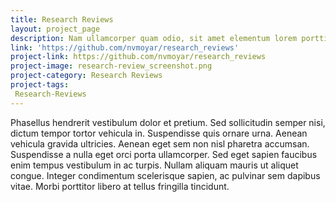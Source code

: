 ```yaml
---
title: Research Reviews
layout: project_page
description: Nam ullamcorper quam odio, sit amet elementum lorem porttitor semper. Nullam lorem massa, bibendum vel porttitor quis, ornare eu metus.
link: 'https://github.com/nvmoyar/research_reviews'
project-link: https://github.com/nvmoyar/research_reviews
project-image: research-review_screenshot.png
project-category: Research Reviews
project-tags:
 Research-Reviews
---
```

Phasellus hendrerit vestibulum dolor et pretium. Sed sollicitudin semper nisi, dictum tempor tortor vehicula in. Suspendisse quis ornare urna. Aenean vehicula gravida ultricies. Aenean eget sem non nisl pharetra accumsan. Suspendisse a nulla eget orci porta ullamcorper. Sed eget sapien faucibus enim tempus vestibulum in ac turpis. Nullam aliquam mauris ut aliquet congue. Integer condimentum scelerisque sapien, ac pulvinar sem dapibus vitae. Morbi porttitor libero at tellus fringilla tincidunt.